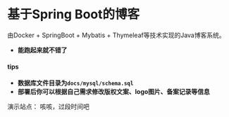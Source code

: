 # 基于Spring Boot的博客

由Docker + SpringBoot + Mybatis + Thymeleaf等技术实现的Java博客系统。

- **能跑起来就不错了**

#### tips

- **数据库文件目录为```docs/mysql/schema.sql```**
- **部署后你可以根据自己需求修改版权文案、logo图片、备案记录等信息**

演示站点： 咳咳，过段时间吧


